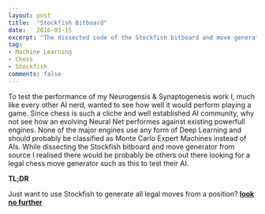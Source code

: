 ```yaml
---
layout: post
title:  "Stockfish Bitboard"
date:   2016-03-15
excerpt: "The dissected code of the Stockfish bitboard and move generator for those who wish to test they chess AI skills."
tag:
- Machine Learning
- Chess
- Stockfish
comments: false
---
```


To test the performance of my Neurogensis & Synaptogenesis work I, much like every other AI nerd, wanted to see how well it would perform playing a game. Since chess is such a cliche and well established AI community, why not see how an evolving Neural Net performes against existing powerfull engines. None of the major engines use any form of Deep Learning and should probably be classified as Monte Carlo Expert Machines instead of AIs. While dissecting the Stockfish bitboard and move generator from source I realised there would be probably be others out there looking for a legal chess move generator such as this to test their AI. 

**TL;DR** 

Just want to use Stockfish to generate all legal moves from a position? **[look no further](https://github.com/TheDiscoMole/Stockfish-BitBoard)**
